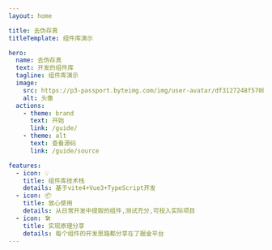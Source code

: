 ```yaml
---
layout: home

title: 去伪存真
titleTemplate: 组件库演示

hero:
  name: 去伪存真
  text: 开发的组件库
  tagline: 组件库演示
  image:
    src: https://p3-passport.byteimg.com/img/user-avatar/df3127248f570bd043fd747ef4b00cb5~180x180.awebp
    alt: 头像
  actions:
    - theme: brand
      text: 开始
      link: /guide/
    - theme: alt
      text: 查看源码
      link: /guide/source

features:
  - icon: 💡
    title: 组件库技术栈
    details: 基于vite4+Vue3+TypeScript开发
  - icon: 📦
    title: 放心使用
    details: 从日常开发中提取的组件,测试充分,可投入实际项目
  - icon: 🛠️
    title: 实现原理分享
    details: 每个组件的开发思路都分享在了掘金平台
---
```

